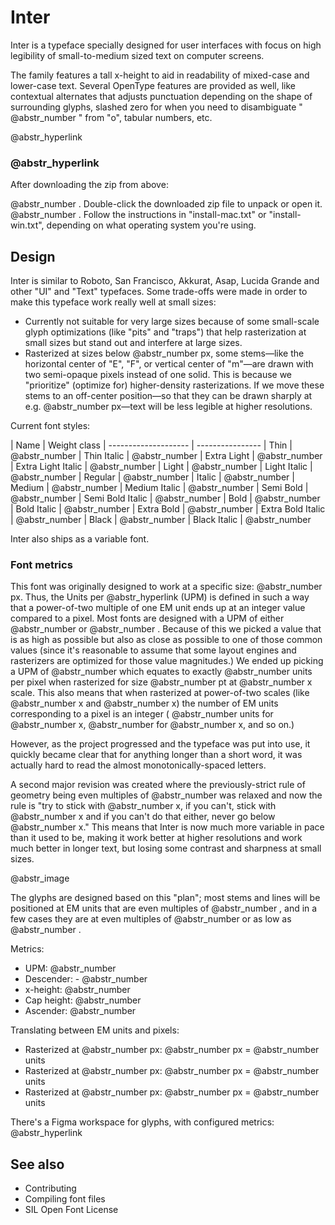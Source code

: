 # Inter

Inter is a typeface specially designed for user interfaces with focus on high legibility of small-to-medium sized text on computer screens.

The family features a tall x-height to aid in readability of mixed-case and lower-case text. Several OpenType features are provided as well, like contextual alternates that adjusts punctuation depending on the shape of surrounding glyphs, slashed zero for when you need to disambiguate " @abstr_number " from "o", tabular numbers, etc.

@abstr_hyperlink 

###  @abstr_hyperlink 

After downloading the zip from above:

@abstr_number . Double-click the downloaded zip file to unpack or open it. @abstr_number . Follow the instructions in "install-mac.txt" or "install-win.txt", depending on what operating system you're using.

## Design

Inter is similar to Roboto, San Francisco, Akkurat, Asap, Lucida Grande and other "UI" and "Text" typefaces. Some trade-offs were made in order to make this typeface work really well at small sizes:

  * Currently not suitable for very large sizes because of some small-scale glyph optimizations (like "pits" and "traps") that help rasterization at small sizes but stand out and interfere at large sizes.
  * Rasterized at sizes below @abstr_number px, some stems—like the horizontal center of "E", "F", or vertical center of "m"—are drawn with two semi-opaque pixels instead of one solid. This is because we "prioritize" (optimize for) higher-density rasterizations. If we move these stems to an off-center position—so that they can be drawn sharply at e.g. @abstr_number px—text will be less legible at higher resolutions.



Current font styles:

| Name | Weight class | -------------------- | ---------------- | Thin | @abstr_number | Thin Italic | @abstr_number | Extra Light | @abstr_number | Extra Light Italic | @abstr_number | Light | @abstr_number | Light Italic | @abstr_number | Regular | @abstr_number | Italic | @abstr_number | Medium | @abstr_number | Medium Italic | @abstr_number | Semi Bold | @abstr_number | Semi Bold Italic | @abstr_number | Bold | @abstr_number | Bold Italic | @abstr_number | Extra Bold | @abstr_number | Extra Bold Italic | @abstr_number | Black | @abstr_number | Black Italic | @abstr_number 

Inter also ships as a variable font.

### Font metrics

This font was originally designed to work at a specific size: @abstr_number px. Thus, the Units per @abstr_hyperlink (UPM) is defined in such a way that a power-of-two multiple of one EM unit ends up at an integer value compared to a pixel. Most fonts are designed with a UPM of either @abstr_number or @abstr_number . Because of this we picked a value that is as high as possible but also as close as possible to one of those common values (since it's reasonable to assume that some layout engines and rasterizers are optimized for those value magnitudes.) We ended up picking a UPM of @abstr_number which equates to exactly @abstr_number units per pixel when rasterized for size @abstr_number pt at @abstr_number x scale. This also means that when rasterized at power-of-two scales (like @abstr_number x and @abstr_number x) the number of EM units corresponding to a pixel is an integer ( @abstr_number units for @abstr_number x, @abstr_number for @abstr_number x, and so on.)

However, as the project progressed and the typeface was put into use, it quickly became clear that for anything longer than a short word, it was actually hard to read the almost monotonically-spaced letters.

A second major revision was created where the previously-strict rule of geometry being even multiples of @abstr_number was relaxed and now the rule is "try to stick with @abstr_number x, if you can't, stick with @abstr_number x and if you can't do that either, never go below @abstr_number x." This means that Inter is now much more variable in pace than it used to be, making it work better at higher resolutions and work much better in longer text, but losing some contrast and sharpness at small sizes.

@abstr_image 

The glyphs are designed based on this "plan"; most stems and lines will be positioned at EM units that are even multiples of @abstr_number , and in a few cases they are at even multiples of @abstr_number or as low as @abstr_number .

Metrics:

  * UPM: @abstr_number 
  * Descender: - @abstr_number 
  * x-height: @abstr_number 
  * Cap height: @abstr_number 
  * Ascender: @abstr_number 



Translating between EM units and pixels:

  * Rasterized at @abstr_number px: @abstr_number px = @abstr_number units
  * Rasterized at @abstr_number px: @abstr_number px = @abstr_number units
  * Rasterized at @abstr_number px: @abstr_number px = @abstr_number units



There's a Figma workspace for glyphs, with configured metrics: @abstr_hyperlink 

## See also

  * Contributing
  * Compiling font files
  * SIL Open Font License


